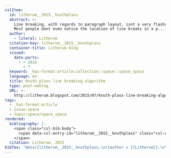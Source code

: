 ```yaml
---
cslItem:
  id: litherum__2015__knuthplass
  abstract: >-
    Line breaking, with regards to paragraph layout, isnt a very flashy topic.
    Most people dont even notice the location of line breaks in a p...
  author:
    - literal: Litherum
  citation-key: litherum__2015__knuthplass
  container-title: Litherum blog
  issued:
    date-parts:
      - - 2015
        - 7
  keyword: _has-format:article;collection::space::space_space
  language: en
  title: Knuth-plass line breaking algorithm
  type: post-weblog
  URL: >-
    http://litherum.blogspot.com/2015/07/knuth-plass-line-breaking-algorithm.html
tags:
  - _has-format:article
  - issue:space
  - topic:space/space_space
rendered:
  bibliography: |-
    <span class="csl-bib-body">
      <span data-csl-entry-id="litherum__2015__knuthplass" class="csl-entry">Litherum. 2015, July. Knuth-plass line breaking algorithm. <i>Litherum Blog</i>. <a href='http://litherum.blogspot.com/2015/07/knuth-plass-line-breaking-algorithm.html'>http://litherum.blogspot.com/2015/07/knuth-plass-line-breaking-algorithm.html</a></span>
    </span>
  citation: Litherum, 2015
bibTex: "@misc{litherum__2015__knuthplass,\n\tauthor = {{Litherum}},\n\tyear = {2015},\n\tmonth = {7},\n\ttitle = {Knuth-plass line breaking algorithm},\n\thowpublished = {http://litherum.blogspot.com/2015/07/knuth-plass-line-breaking-algorithm.html},\n}\n\n"
---
```

